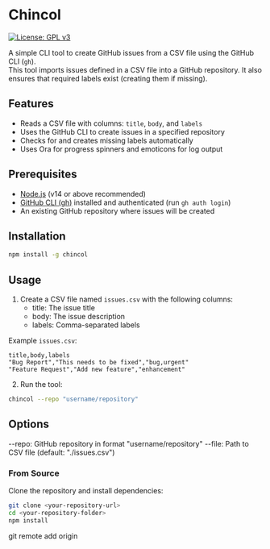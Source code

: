 # Chincol

[![License: GPL v3](https://img.shields.io/badge/License-GPLv3-blue.svg)](https://www.gnu.org/licenses/gpl-3.0)

A simple CLI tool to create GitHub issues from a CSV file using the GitHub CLI (`gh`).  
This tool imports issues defined in a CSV file into a GitHub repository. It also ensures that required labels exist (creating them if missing).

## Features

- Reads a CSV file with columns: `title`, `body`, and `labels`
- Uses the GitHub CLI to create issues in a specified repository
- Checks for and creates missing labels automatically
- Uses Ora for progress spinners and emoticons for log output

## Prerequisites

- [Node.js](https://nodejs.org/) (v14 or above recommended)
- [GitHub CLI (gh)](https://cli.github.com/) installed and authenticated (run `gh auth login`)
- An existing GitHub repository where issues will be created

## Installation

```bash
npm install -g chincol
```

## Usage

1. Create a CSV file named `issues.csv` with the following columns:
   - title: The issue title
   - body: The issue description
   - labels: Comma-separated labels

Example `issues.csv`:

```csv
title,body,labels
"Bug Report","This needs to be fixed","bug,urgent"
"Feature Request","Add new feature","enhancement"
```

2. Run the tool:

```bash
chincol --repo "username/repository"
```

## Options

--repo: GitHub repository in format "username/repository"
--file: Path to CSV file (default: "./issues.csv")

### From Source

Clone the repository and install dependencies:

```bash
git clone <your-repository-url>
cd <your-repository-folder>
npm install
```

git remote add origin <your-repository-url>
